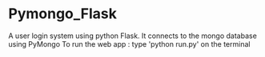 # Pymongo_Flask
A user login system using python Flask. It connects to the mongo database using PyMongo
To run the web app : type 'python run.py' on the terminal
